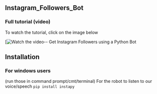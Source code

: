 ## Instagram_Followers_Bot


### Full tutorial (video)
To watch the tutorial, click on the image below

[![Watch the video-- Get Instagram Followers using a Python Bot](https://youtu.be/9XGJx7CxdGo "Get Instagram Followers using a Python Bot")

## Installation
### For windows users
(run those in command prompt/cmt/terminal)
For the robot to listen to our voice/speech
`pip install instapy`
